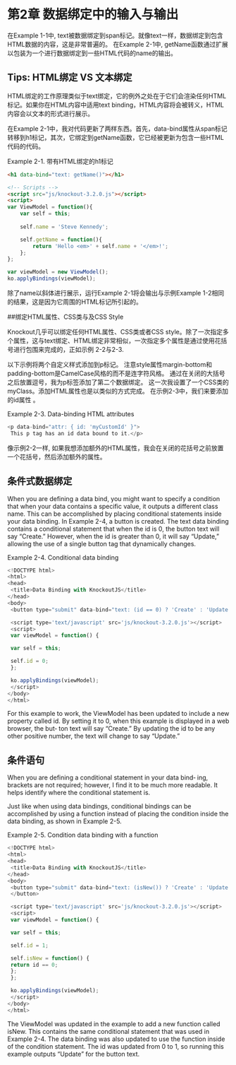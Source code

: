 # 第2章 数据绑定中的输入与输出

在Example 1-1中, text被数据绑定到span标记。就像text一样，数据绑定到包含HTML数据的内容，这是非常普遍的。
在Example 2-1中, getName函数通过扩展以包装为一个进行数据绑定到一些HTML代码的name的输出。

## Tips: HTML绑定 VS 文本绑定
HTML绑定的工作原理类似于text绑定，它的例外之处在于它们会渲染任何HTML标记。如果你在HTML内容中适用text binding，HTML内容将会被转义，HTML内容会以文本的形式进行展示。

在Example 2-1中，我对代码更新了两样东西。首先，data-bind属性从span标记转移到h1标记，其次，它绑定到getName函数，它已经被更新为包含一些HTML代码的代码。 

Example 2-1. 带有HTML绑定的h1标记

``` html
<h1 data-bind="text: getName()"></h1>

<!-- Scripts -->
<script src="js/knockout-3.2.0.js"></script>
<script>
var ViewModel = function(){
	var self = this;
	
	self.name = 'Steve Kennedy';

	self.getName = function(){
		return 'Hello <em>' + self.name + '</em>!';
	};
};

var viewModel = new ViewModel();
ko.applyBindings(viewModel);
```

除了name以斜体进行展示，运行Example 2-1将会输出与示例Example 1-2相同的结果，这是因为它周围的HTML标记所引起的。

##绑定HTML属性、CSS类与及CSS Style

Knockout几乎可以绑定任何HTML属性、CSS类或者CSS style。除了一次指定多个属性，这与text绑定、HTML绑定非常相似，一次指定多个属性是通过使用花括号进行包围来完成的，正如示例 2-2与2-3.

[](ex2-2.png)

以下示例将两个自定义样式添加到p标记。 注意style属性margin-bottom和padding-bottom是CamelCase风格的而不是连字符风格。
通过在关闭的大括号之后放置逗号，我为p标签添加了第二个数据绑定。 这一次我设置了一个CSS类的myClass。添加HTML属性也是以类似的方式完成。 在示例2-3中，我们来要添加的id属性 。
 
Example 2-3. Data-binding HTML attributes
``` js
<p data-bind="attr: { id: 'myCustomId' }">
 This p tag has an id data bound to it.</p>
```
像示例2-2一样, 如果我想添加额外的HTML属性，我会在关闭的花括号之前放置一个花括号，然后添加额外的属性。


## 条件式数据绑定
When you are defining a data bind, you might want to specify a condition that when your data contains a specific value, it outputs a different class name. This can be accomplished by placing conditional statements inside your data binding.
In Example 2-4, a button is created. The text data binding contains a conditional statement that when the id is 0, the button text will say “Create.” However, when the
id is greater than 0, it will say “Update,” allowing the use of a single button tag that
dynamically changes.

Example 2-4. Conditional data binding

``` js
<!DOCTYPE html>
<html>
<head> 
 <title>Data Binding with KnockoutJS</title>
</head>
<body> 
 <button type="submit" data-bind="text: (id == 0) ? 'Create' : 'Update'"></button> 

 <script type='text/javascript' src='js/knockout-3.2.0.js'></script> 
 <script> 
 var viewModel = function() { 

 var self = this; 

 self.id = 0; 
 }; 

 ko.applyBindings(viewModel); 
 </script>
</body>
</html>
```

For this example to work, the ViewModel has been updated to include a new property called id. By setting it to 0, when this example is displayed in a web browser, the but‐
ton text will say “Create.” By updating the id to be any other positive number, the text
will change to say “Update.”



## 条件语句
When you are defining a conditional statement in your data bind‐
ing, brackets are not required; however, I find it to be much more
readable. It helps identify where the conditional statement is.

Just like when using data bindings, conditional bindings can be accomplished by
using a function instead of placing the condition inside the data binding, as shown in
Example 2-5.

Example 2-5. Condition data binding with a function
``` js
<!DOCTYPE html>
<html>
<head> 
 <title>Data Binding with KnockoutJS</title>
</head>
<body> 
 <button type="submit" data-bind="text: (isNew()) ? 'Create' : 'Update'">
 </button> 

 <script type='text/javascript' src='js/knockout-3.2.0.js'></script> 
 <script> 
 var viewModel = function() { 

 var self = this; 

 self.id = 1; 

 self.isNew = function() { 
 return id == 0; 
 }; 
 }; 

 ko.applyBindings(viewModel); 
 </script>
</body>
</html>
```

The ViewModel was updated in the example to add a new function called isNew. This contains the same conditional statement that was used in Example 2-4. The data binding was also updated to use the function inside of the condition statement.
The id was updated from 0 to 1, so running this example outputs “Update” for the button text.
